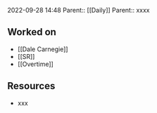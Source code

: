 2022-09-28 14:48
Parent:: [[Daily]] 
Parent:: xxxx

## Worked on

- [[Dale Carnegie]]
- [[SR]]
- [[Overtime]]

## Resources

- xxx


